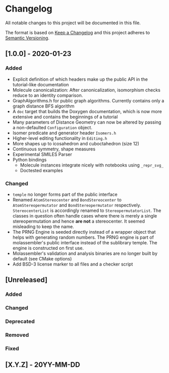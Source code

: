 # Changelog
All notable changes to this project will be documented in this file.

The format is based on [Keep a Changelog](http://keepachangelog.com/en/1.0.0/)
and this project adheres to [Semantic Versioning](http://semver.org/spec/v2.0.0.html).

## [1.0.0] - 2020-01-23
### Added
- Explicit definition of which headers make up the public API in the
  tutorial-like documentation
- Molecule canonicalization: After canonicalization, isomorphism checks reduce
  to an identity comparison.
- GraphAlgorithms.h for public graph algorithms. Currently contains only a
  graph distance BFS algorithm 
- A `doc` target that builds the Doxygen documentation, which is now more
  extensive and contains the beginnings of a tutorial
- Many parameters of Distance Geometry can now be altered by passing a
  non-defaulted `Configuration` object.
- Isomer predicate and generator header `Isomers.h`
- Higher-level editing functionality in `Editing.h`
- More shapes up to icosahedron and cuboctahedron (size 12)
- Continuous symmetry, shape measures
- Experimental SMILES Parser
- Python bindings
  - Molecule instances integrate nicely with notebooks using `_repr_svg_`
  - Doctested examples

### Changed
- `temple` no longer forms part of the public interface
- Renamed `AtomStereocenter` and `BondStereocenter` to `AtomStereopermutator`
  and `BondStereopermutator` respectively. `StereocenterList` is accordingly
  renamed to `StereopermutatorList`. The classes in question often handle cases
  where there is merely a single stereopermutation and hence **are not** a
  stereocenter. It seemed misleading to keep the name. 
- The PRNG Engine is seeded directly instead of a wrapper object that helps
  with generating random numbers. The PRNG engine is part of molassembler's
  public interface instead of the sublibrary temple. The engine is constructed
  on first use.
- Molassembler's validation and analysis binaries are no longer built by
  default (see CMake options)
- Add BSD-3 license marker to all files and a checker script

## [Unreleased]
### Added
### Changed
### Deprecated
### Removed
### Fixed

## [X.Y.Z] - 20YY-MM-DD
